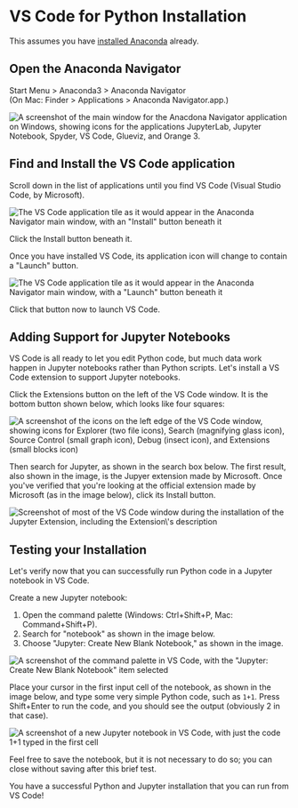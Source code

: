 
# VS Code for Python Installation

This assumes you have [installed Anaconda](anaconda-installation) already.

## Open the Anaconda Navigator

Start Menu \> Anaconda3 \> Anaconda Navigator\
(On Mac: Finder \> Applications \> Anaconda Navigator.app.)

<img alt="A screenshot of the main window for the Anacdona Navigator application
on Windows, showing icons for the applications JupyterLab, Jupyter
Notebook, Spyder, VS Code, Glueviz, and Orange
3." src="../../_images/install-image-6.png" class="center-box-image"/>


## Find and Install the VS Code application

Scroll down in the list of applications until you find VS Code (Visual
Studio Code, by Microsoft).

<img alt="The VS Code application tile as it would appear in the Anaconda
Navigator main window, with an &quot;Install&quot; button beneath
it" src="../../_images/install-image-7.png" class="center-box-image"/>


Click the Install button beneath it.

Once you have installed VS Code, its application icon will change to
contain a "Launch" button.

<img alt="The VS Code application tile as it would appear in the Anaconda
Navigator main window, with a &quot;Launch&quot; button beneath
it" src="../../_images/install-image-8.png" class="center-box-image"/>


Click that button now to launch VS Code.

## Adding Support for Jupyter Notebooks

VS Code is all ready to let you edit Python code, but much data work happen in
Jupyter notebooks rather than Python scripts.  Let's install a VS Code extension
to support Jupyter notebooks.

Click the Extensions button on the left of the VS Code window.  It is the bottom button shown below, which looks like four squares:

<img alt="A screenshot of the icons on the left edge of the VS Code window,
showing icons for Explorer (two file icons), Search (magnifying glass
icon), Source Control (small graph icon), Debug (insect icon), and
Extensions (small blocks
icon)" src="../../_images/install-image-9.png" class="center-box-image"/>

Then search for Jupyter, as shown in the search box below.  The first result,
also shown in the image, is the Jupyer extension made by Microsoft.  Once you've
verified that you're looking at the official extension made by Microsoft (as in
the image below), click its Install button.

<img alt="Screenshot of most of the VS Code window during the installation of
the Jupyter Extension, including the Extension\'s
description" src="../../_images/install-image-10.png" class="center-box-image"/>

## Testing your Installation

Let's verify now that you can successfully run Python code in a Jupyter notebook
in VS Code.

Create a new Jupyter notebook:

 1. Open the command palette (Windows: Ctrl+Shift+P, Mac: Command+Shift+P).
 2. Search for "notebook" as shown in the image below.
 3. Choose "Jupyter: Create New Blank Notebook," as shown in the image.

<img alt="A screenshot of the command palette in VS Code, with the &quot;Jupyter: Create New Blank Notebook&quot; item selected" src="../../_images/install-image-11.png" class="center-box-image"/>

Place your cursor in the first input cell of the notebook, as shown in the image
below, and type some very simple Python code, such as `1+1`.  Press Shift+Enter
to run the code, and you should see the output (obviously 2 in that case).

<img alt="A screenshot of a new Jupyter notebook in VS Code, with just the code 1+1 typed in the first cell" src="../../_images/install-image-12.png" class="center-box-image"/>

Feel free to save the notebook, but it is not necessary to do so; you can close
without saving after this brief test.

You have a successful Python and Jupyter installation that you can run from VS Code!
